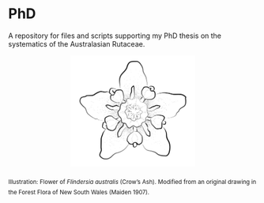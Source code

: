 # PhD
A repository for files and scripts supporting my PhD thesis on the systematics of the Australasian Rutaceae.

<p align="center">
  <img src="https://github.com/hkore1/PhD/blob/main/_bin/F_australis_flower.png" width=50% height=50%>

  
  <sub>Illustration: Flower of <i>Flindersia australis</i> (Crow’s Ash). Modified from an original drawing in the Forest Flora of New South Wales (Maiden 1907).</sub>
</p>



